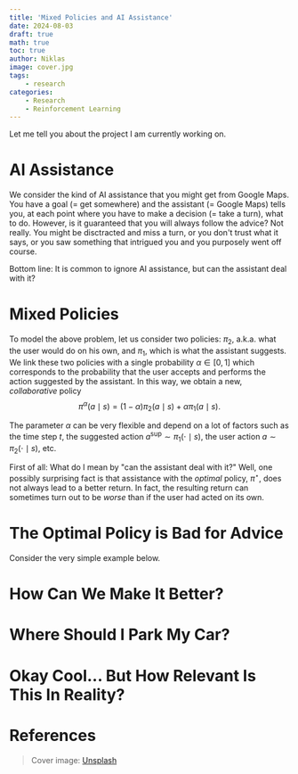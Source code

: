 ```yaml
---
title: 'Mixed Policies and AI Assistance'
date: 2024-08-03
draft: true
math: true
toc: true
author: Niklas
image: cover.jpg
tags:
    - research
categories:
    - Research
    - Reinforcement Learning
---
```


Let me tell you about the project I am currently working on.

# AI Assistance
We consider the kind of AI assistance that you might get from Google Maps. You have a goal (= get somewhere) and the assistant (= Google Maps) tells you, at each point where you have to make a decision (= take a turn), what to do. However, is it guaranteed that you will always follow the advice? Not really. You might be disctracted and miss a turn, or you don't trust what it says, or you saw something that intrigued you and you purposely went off course.

Bottom line: It is common to ignore AI assistance, but can the assistant deal with it?

# Mixed Policies
To model the above problem, let us consider two policies: $\pi_2$, a.k.a. what the user would do on his own, and $\pi_1,$ which is what the assistant suggests. We link these two policies with a single probability $\alpha \in [0,1]$ which corresponds to the probability that the user accepts and performs the action suggested by the assistant.
In this way, we obtain a new, *collaborative* policy
$$\pi^\alpha(a \mid s) = (1-\alpha)\pi_2(a \mid s) + \alpha\pi_1(a \mid s).$$

The parameter $\alpha$ can be very flexible and depend on a lot of factors such as the time step $t$, the suggested action $a^\mathrm{sup} \sim \pi_1(\cdot \mid s)$, the user action $a \sim \pi_2(\cdot \mid s)$, etc.

First of all: What do I mean by "can the assistant deal with it?" Well, one possibly surprising fact is that assistance with the *optimal* policy, $\pi^\star$, does not always lead to a better return. In fact, the resulting return can sometimes turn out to be *worse* than if the user had acted on its own.

# The Optimal Policy is Bad for Advice
Consider the very simple example below.

# How Can We Make It Better?

# Where Should I Park My Car?

# Okay Cool... But How Relevant Is This In Reality?

# References

> Cover image: [Unsplash](https://unsplash.com/de/fotos/zwei-hande-die-nach-einem-flugobjekt-am-himmel-greifen-X9Cemmq4YjM)